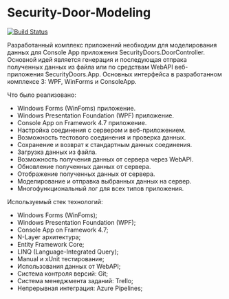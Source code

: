 # Security-Door-Modeling
[![Build Status](https://dev.azure.com/SecureDevTeam/SecureDoors/_apis/build/status/securedevteam.Security-Door-Modeling?branchName=master)](https://dev.azure.com/SecureDevTeam/SecureDoors/_build/latest?definitionId=2&branchName=master)

Разработанный комплекс приложений необходим для моделирования данных для Console App приложения SecurityDoors.DoorController. Основной идей является генерация и последующая отпрака полученных данных из файла или по средствам WebAPI веб-приложения SecurityDoors.App. Основных интерфейса в разработанном комплексе 3: WPF, WinForms и ConsoleApp. 

Что было реализовано:
- Windows Forms (WinFoms) приложение.
- Windows Presentation Foundation (WPF) приложение.
- Console App on Framework 4.7 приложение.
- Настройка соединения с сервером и веб-приложением.
- Возможность тестового соединения и проверка данных.
- Сохранение и возврат к стандартным данных соединения.
- Загрузка данных из файла.
- Возможность получения данных от сервера через WebAPI.
- Обновление полученных данных от сервера.
- Отображение полученных данных от сервера.
- Моделирование и отправка выбранных данных на сервер.
- Многофункциональный лог для всех типов приложения.

Используемый стек технологий:
- Windows Forms (WinFoms);
- Windows Presentation Foundation (WPF);
- Console App on Framework 4.7;
- N-Layer архитектура;
- Entity Framework Core;
- LINQ (Language-Integrated Query);
- Manual и xUnit тестирование;
- Использования данных от WebAPI;
- Система контроля версий: Git;
- Система менеджмента заданий: Trello;
- Непрерывная интеграция: Azure Pipelines;

